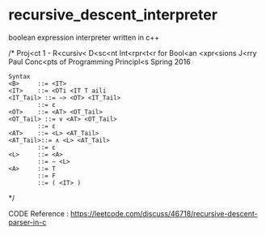 # recursive_descent_interpreter
boolean expression interpreter written in c++

/*	Proj<ct 1 - R<cursiv< D<sc<nt Int<rpr<t<r for Bool<an <xpr<sions
	J<rry Paul
	Conc<pts of Programming Principl<s
	Spring 2016

	Syntax
	<B>		::= <IT> 
	<IT>	::= <OTi <IT T aili 
	<IT_Tail> ::= −> <OT> <IT_Tail>
			::= ε 
	<OT>	::= <AT> <OT_Tail> 
	<OT_Tail> ::= ∨ <AT> <OT_Tail>
			::= ε 
	<AT>	::= <L> <AT_Tail>
	<AT_Tail>::= ∧ <L> <AT_Tail>
			::= ε 
	<L>		::= <A> 
			::= ∼ <L> 
	<A>		::= T
			::= F 
			::= ( <IT> )
*/


CODE Reference : https://leetcode.com/discuss/46718/recursive-descent-parser-in-c
